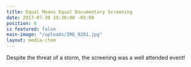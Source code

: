 ```yaml
---
title: Equal Means Equal Documentary Screening
date: 2017-07-30 19:36:00 -05:00
position: 6
is featured: false
main-image: "/uploads/IMG_0201.jpg"
layout: media-item
---
```


Despite the threat of a storm, the screening was a well attended event! 